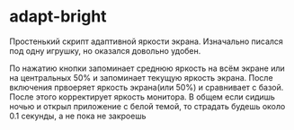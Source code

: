 # adapt-bright
Простенький скрипт адаптивной яркости экрана. Изначально писался под одну игрушку, но оказался довольно удобен.

По нажатию кнопки запоминает среднюю яркость на всём экране или на центральных 50% и запоминает текущую яркость экрана. После включения првоеряет яркость экрана(или 50%) и сравнивает с базой. После этого корректирует яркость монитора.
В общем если сидишь ночью и открыл приложение с белой темой, то страдать будешь около 0.1 секунды, а не пока не закроешь
